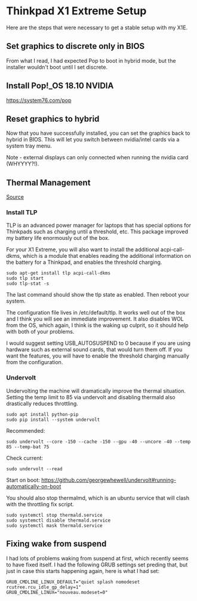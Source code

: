 Thinkpad X1 Extreme Setup
=========================

Here are the steps that were necessary to get a stable setup with my X1E.

## Set graphics to discrete only in BIOS

From what I read, I had expected Pop to boot in hybrid mode, but the installer wouldn't boot until I set discrete.

## Install Pop!_OS 18.10 NVIDIA

https://system76.com/pop

## Reset graphics to hybrid

Now that you have successfully installed, you can set the graphics back to hybrid in BIOS. This will let you switch between nvidia/intel cards via a system tray menu.

Note - external displays can only connected when running the nvidia card (WHYYYY?!).

## Thermal Management

[Source](https://old.reddit.com/r/thinkpad/comments/9xye6l/thinkpad_x1_extreme_running_kubuntu_ubuntu_1804/)

### Install TLP

TLP is an advanced power manager for laptops that has special options for Thinkpads such as charging until a threshold, etc. This package improved my battery life enormously out of the box.

For your X1 Extreme, you will also want to install the additional acpi-call-dkms, which is a module that enables reading the additional information on the battery for a Thinkpad, and enables the threshold charging.

```
sudo apt-get install tlp acpi-call-dkms
sudo tlp start
sudo tlp-stat -s
```

The last command should show the tlp state as enabled. Then reboot your system.

The configuration file lives in /etc/default/tlp. It works well out of the box and I think you will see an immediate improvement. It also disables WOL from the OS, which again, I think is the waking up culprit, so it should help with both of your problems.

I would suggest setting USB_AUTOSUSPEND to 0 because if you are using hardware such as external sound cards, that would turn them off. If you want the features, you will have to enable the threshold charging manually from the configuration.

### Undervolt

Undervolting the machine will dramatically improve the thermal situation. Setting the temp limit to 85 via undervolt and disabling thermald also drastically reduces throttling.

```
sudo apt install python-pip
sudo pip install --system undervolt
```

Recommended:

```
sudo undervolt --core -150 --cache -150 --gpu -40 --uncore -40 --temp 85 --temp-bat 75
```

Check current:
```
sudo undervolt --read
```

Start on boot:
https://github.com/georgewhewell/undervolt#running-automatically-on-boot

You should also stop thermalmd, which is an ubuntu service that will clash with the throttling fix script.

```
sudo systemctl stop thermald.service
sudo systemctl disable thermald.service
sudo systemctl mask thermald.service
```

## Fixing wake from suspend

I had lots of problems waking from suspend at first, which recently seems to have fixed itself. I had the following GRUB settings set preding that, but just in case this starts happening again, here is what I had set:

```
GRUB_CMDLINE_LINUX_DEFAULT="quiet splash nomodeset rcutree.rcu_idle_gp_delay=1"
GRUB_CMDLINE_LINUX="nouveau.modeset=0"
```
